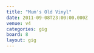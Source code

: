 ```yaml
---
title: "Mum's Old Vinyl"
date: 2011-09-08T23:00:00.000Z
venue: v4
categories: gig
board: 8
layout: gig
---
```

